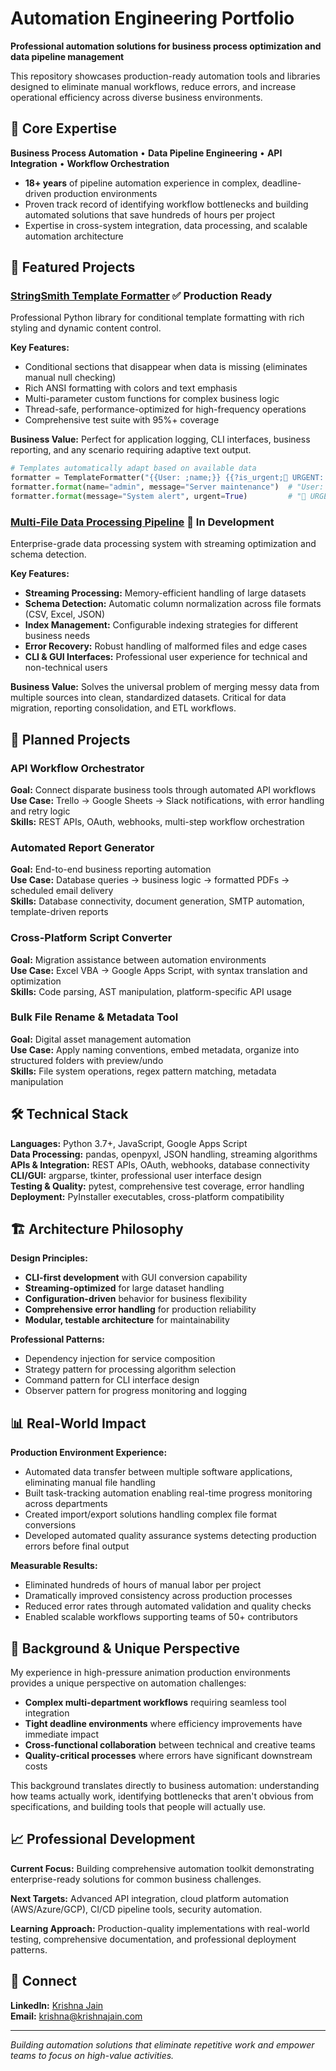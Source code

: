 # Automation Engineering Portfolio

**Professional automation solutions for business process optimization and data pipeline management**

This repository showcases production-ready automation tools and libraries designed to eliminate manual workflows, reduce errors, and increase operational efficiency across diverse business environments.

## 🎯 Core Expertise

**Business Process Automation** • **Data Pipeline Engineering** • **API Integration** • **Workflow Orchestration**

- **18+ years** of pipeline automation experience in complex, deadline-driven production environments
- Proven track record of identifying workflow bottlenecks and building automated solutions that save hundreds of hours per project
- Expertise in cross-system integration, data processing, and scalable automation architecture

## 🚀 Featured Projects

### [StringSmith Template Formatter](./shared_utils/stringsmith/) ✅ **Production Ready**
Professional Python library for conditional template formatting with rich styling and dynamic content control.

**Key Features:**
- Conditional sections that disappear when data is missing (eliminates manual null checking)
- Rich ANSI formatting with colors and text emphasis
- Multi-parameter custom functions for complex business logic
- Thread-safe, performance-optimized for high-frequency operations
- Comprehensive test suite with 95%+ coverage

**Business Value:** Perfect for application logging, CLI interfaces, business reporting, and any scenario requiring adaptive text output.

```python
# Templates automatically adapt based on available data
formatter = TemplateFormatter("{{User: ;name;}} {{?is_urgent;🚨 URGENT: ;}} {{message}}")
formatter.format(name="admin", message="Server maintenance")  # "User: admin Server maintenance"
formatter.format(message="System alert", urgent=True)         # "🚨 URGENT: System alert"
```

### [Multi-File Data Processing Pipeline](./data_pipeline/) 🚧 **In Development**
Enterprise-grade data processing system with streaming optimization and schema detection.

**Key Features:**
- **Streaming Processing:** Memory-efficient handling of large datasets
- **Schema Detection:** Automatic column normalization across file formats (CSV, Excel, JSON)
- **Index Management:** Configurable indexing strategies for different business needs
- **Error Recovery:** Robust handling of malformed files and edge cases
- **CLI & GUI Interfaces:** Professional user experience for technical and non-technical users

**Business Value:** Solves the universal problem of merging messy data from multiple sources into clean, standardized datasets. Critical for data migration, reporting consolidation, and ETL workflows.

## 🔄 Planned Projects

### API Workflow Orchestrator
**Goal:** Connect disparate business tools through automated API workflows  
**Use Case:** Trello → Google Sheets → Slack notifications, with error handling and retry logic  
**Skills:** REST APIs, OAuth, webhooks, multi-step workflow orchestration

### Automated Report Generator  
**Goal:** End-to-end business reporting automation  
**Use Case:** Database queries → business logic → formatted PDFs → scheduled email delivery  
**Skills:** Database connectivity, document generation, SMTP automation, template-driven reports

### Cross-Platform Script Converter
**Goal:** Migration assistance between automation environments  
**Use Case:** Excel VBA → Google Apps Script, with syntax translation and optimization  
**Skills:** Code parsing, AST manipulation, platform-specific API usage

### Bulk File Rename & Metadata Tool
**Goal:** Digital asset management automation  
**Use Case:** Apply naming conventions, embed metadata, organize into structured folders with preview/undo  
**Skills:** File system operations, regex pattern matching, metadata manipulation

## 🛠️ Technical Stack

**Languages:** Python 3.7+, JavaScript, Google Apps Script  
**Data Processing:** pandas, openpyxl, JSON handling, streaming algorithms  
**APIs & Integration:** REST APIs, OAuth, webhooks, database connectivity  
**CLI/GUI:** argparse, tkinter, professional user interface design  
**Testing & Quality:** pytest, comprehensive test coverage, error handling  
**Deployment:** PyInstaller executables, cross-platform compatibility

## 🏗️ Architecture Philosophy

**Design Principles:**
- **CLI-first development** with GUI conversion capability
- **Streaming-optimized** for large dataset handling
- **Configuration-driven** behavior for business flexibility
- **Comprehensive error handling** for production reliability
- **Modular, testable architecture** for maintainability

**Professional Patterns:**
- Dependency injection for service composition
- Strategy pattern for processing algorithm selection
- Command pattern for CLI interface design
- Observer pattern for progress monitoring and logging

## 📊 Real-World Impact

**Production Environment Experience:**
- Automated data transfer between multiple software applications, eliminating manual file handling
- Built task-tracking automation enabling real-time progress monitoring across departments  
- Created import/export solutions handling complex file format conversions
- Developed automated quality assurance systems detecting production errors before final output

**Measurable Results:**
- Eliminated hundreds of hours of manual labor per project
- Dramatically improved consistency across production processes
- Reduced error rates through automated validation and quality checks
- Enabled scalable workflows supporting teams of 50+ contributors

## 🎨 Background & Unique Perspective

My experience in high-pressure animation production environments provides a unique perspective on automation challenges:

- **Complex multi-department workflows** requiring seamless tool integration
- **Tight deadline environments** where efficiency improvements have immediate impact
- **Cross-functional collaboration** between technical and creative teams
- **Quality-critical processes** where errors have significant downstream costs

This background translates directly to business automation: understanding how teams actually work, identifying bottlenecks that aren't obvious from specifications, and building tools that people will actually use.

## 📈 Professional Development

**Current Focus:** Building comprehensive automation toolkit demonstrating enterprise-ready solutions for common business challenges.

**Next Targets:** Advanced API integration, cloud platform automation (AWS/Azure/GCP), CI/CD pipeline tools, security automation.

**Learning Approach:** Production-quality implementations with real-world testing, comprehensive documentation, and professional deployment patterns.

## 🔗 Connect

**LinkedIn:** [Krishna Jain](https://www.linkedin.com/in/krishna-jain-938b7222)  
**Email:** krishna@krishnajain.com  

---

*Building automation solutions that eliminate repetitive work and empower teams to focus on high-value activities.*